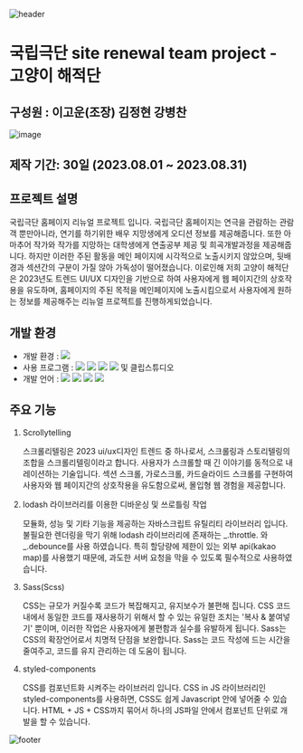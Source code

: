 ![header](https://capsule-render.vercel.app/api?type=waving&color=76d7ea&height=300&section=header&text=고양이%20해적단&fontSize=90&fontColor=ffffff)

# 국립극단 site renewal team project - 고양이 해적단

## 구성원 : 이고운(조장) 김정현 강병찬
![image](https://github.com/Kangbcgit/NationalTheaterCompanyRenewal/assets/93186451/9df76cc5-c4fc-49e3-92c3-8df4ce1e06db)

## 제작 기간: 30일 (2023.08.01 ~ 2023.08.31)

## 프로젝트 설명
  국립극단 홈페이지 리뉴얼 프로젝트 입니다. 국립극단 홈페이지는 연극을 관람하는 관람객 뿐만아니라, 연기를 하기위한 배우 지망생에게 오디션 정보를 제공해줍니다. 또한 아마추어 작가와 작가를 지망하는 대학생에게 연출공부 제공 및 희곡개발과정을 제공해줍니다. 하지만 이러한 주된 활동을 메인 페이지에 시각적으로 노출시키지 않았으며, 뒷배경과 섹션간의 구분이 가질 않아 가독성이 떨어졌습니다. 이로인해 저희 고양이 해적단은 2023년도 트렌드 UI/UX 디자인을 기반으로 하여 사용자에게 웹 페이지간의 상호작용을 유도하며, 홈페이지의 주된 목적을 메인페이지에 노출시킴으로서 사용자에게 원하는 정보를 제공해주는 리뉴얼 프로젝트를 진행하게되었습니다.

  
## 개발 환경
+ 개발 환경 : <img src="https://img.shields.io/badge/windows10-0078D6?style=flat-square&logo=windows10&logoColor=white"/>
+ 사용 프로그램 : <img src="https://img.shields.io/badge/Vs code-007ACC?style=flat-square&logo=visualstudiocode&logoColor=white"/> <img src="https://img.shields.io/badge/Photoshop-31A8FF?style=flat-square&logo=adobephotoshop&logoColor=white"/> <img src="https://img.shields.io/badge/figma-F24E1E?style=flat-square&logo=figma&logoColor=white"/> <img src="https://img.shields.io/badge/Illustrator-FF9A00?style=flat-square&logo=adobeillustrator&logoColor=white"/>  및 클립스튜디오
+ 개발 언어 :
  <img src="https://img.shields.io/badge/React-61DAFB?style=flat-square&logo=react&logoColor=white"/> <img src="https://img.shields.io/badge/Sass-CC6699?style=flat-square&logo=sass&logoColor=white"/> <img src="https://img.shields.io/badge/StyledComponents-DB7093?style=flat-square&logo=styledcomponents&logoColor=white"/> <img src="https://img.shields.io/badge/Lodash-3492FF?style=flat-square&logo=lodash&logoColor=white"/>

## 주요 기능
1. Scrollytelling
   
    스크롤리텔링은 2023 ui/ux디자인 트렌드 중 하나로서, 스크롤링과 스토리텔링의 조합을 스크롤리텔링이라고 합니다. 사용자가 스크롤할 때 긴 이야기를 동적으로 내레이션하는 기술입니다. 섹션 스크롤, 가로스크롤, 카드슬라이드 스크롤를 구현하여 사용자와 웹 페이지간의 상호작용을 유도함으로써, 몰입형 웹 경험을 제공합니다.
   
2. lodash 라이브러리를 이용한 디바운싱 및 쓰로틀링 작업

    모듈화, 성능 및 기타 기능을 제공하는 자바스크립트 유틸리티 라이브러리 입니다. 불필요한 렌더링을 막기 위해 lodash 라이브러리에 존재하는 _.throttle. 와 _.debounce를 사용 하였습니다. 특히 할당량에 제한이 있는 외부 api(kakao map)를 사용했기 때문에, 과도한 서버 요청을 막을 수 있도록 필수적으로 사용하였습니다.
   
3. Sass(Scss)

    CSS는 규모가 커질수록 코드가 복잡해지고, 유지보수가 불편해 집니다. CSS 코드 내에서 동일한 코드를 재사용하기 위해서 할 수 있는 유일한 조치는 '복사 & 붙여넣기' 뿐이며, 이러한 작업은 사용자에게 불편함과 실수를 유발하게 됩니다. Sass는 CSS의 확장언어로서 치명적 단점을 보완합니다. Sass는 코드 작성에 드는 시간을 줄여주고, 코드를 유지 관리하는 데 도움이 됩니다.

4. styled-components

    CSS를 컴포넌트화 시켜주는 라이브러리 입니다. CSS in JS 라이브러리인 styled-components를 사용하면, CSS도 쉽게 Javascript 안에 넣어줄 수 있습니다. HTML + JS + CSS까지 묶어서 하나의 JS파일 안에서 컴포넌트 단위로 개발을 할 수 있습니다.

![footer](https://capsule-render.vercel.app/api?type=Rect&color=76d7ea&height=300&section=header&text=읽어주셔서%20감사합니다&fontSize=90&fontColor=ffffff)

 
